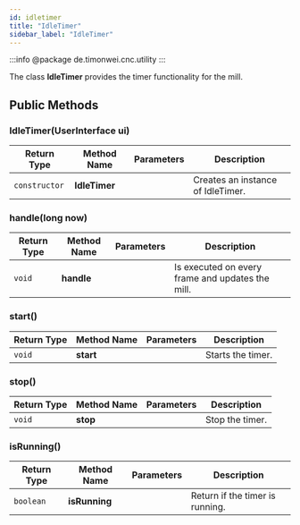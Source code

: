 ```yaml
---
id: idletimer
title: "IdleTimer"
sidebar_label: "IdleTimer"
---
```


:::info
@package de.timonwei.cnc.utility
:::

The class **IdleTimer** provides the timer functionality for the mill.


## Public Methods

### IdleTimer(UserInterface ui)
| Return Type   | Method Name   | Parameters  | Description    |
| ------------- | ------------- | ----------- | -------------- |
| `constructor`       | **IdleTimer**      |             | Creates an instance of IdleTimer. |


### handle(long now)
| Return Type   | Method Name   | Parameters  | Description    |
| ------------- | ------------- | ----------- | -------------- |
| `void`       | **handle**      |             | Is executed on every frame and updates the mill. |


### start()
| Return Type   | Method Name   | Parameters  | Description    |
| ------------- | ------------- | ----------- | -------------- |
| `void`       | **start**      |             | Starts the timer. |


### stop()
| Return Type   | Method Name   | Parameters  | Description    |
| ------------- | ------------- | ----------- | -------------- |
| `void`       | **stop**      |             | Stop the timer. |


### isRunning()
| Return Type   | Method Name   | Parameters  | Description    |
| ------------- | ------------- | ----------- | -------------- |
| `boolean`       | **isRunning**      |             | Return if the timer is running. |
